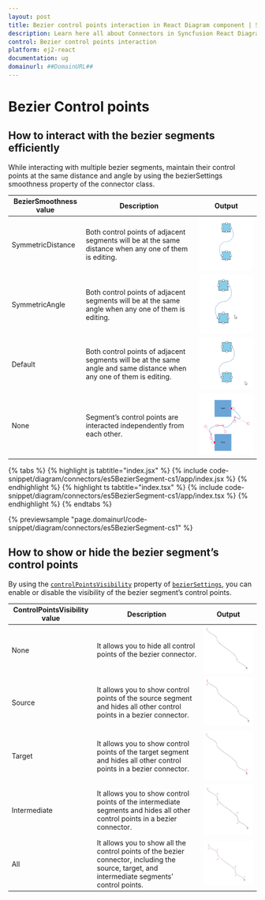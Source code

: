 ```yaml
---
layout: post
title: Bezier control points interaction in React Diagram component | Syncfusion
description: Learn here all about Connectors in Syncfusion React Diagram component of Syncfusion Essential JS 2 and more.
control: Bezier control points interaction
platform: ej2-react
documentation: ug
domainurl: ##DomainURL##
---
```


# Bezier Control points 

## How to interact with the bezier segments efficiently

While interacting with multiple bezier segments, maintain their control points at the same distance and angle by using the bezierSettings smoothness property of the connector class.

| BezierSmoothness value | Description | Output |
|-------- | -------- | -------- |
| SymmetricDistance| Both control points of adjacent segments will be at the same distance when any one of them is editing. | ![Symmetric distance](images/Symmetric-distance.gif) |
| SymmetricAngle | Both control points of adjacent segments will be at the same angle when any one of them is editing. | ![Symmetric Angle](images/symmetric-Angle.gif) |
| Default | Both control points of adjacent segments will be at the same angle and same distance when any one of them is editing. | ![Default](images/DefaultSymmetric.gif) |
| None | Segment’s control points are interacted independently from each other. | ![None](images/SymmetricNoneImage.png) |

{% tabs %}
{% highlight js tabtitle="index.jsx" %}
{% include code-snippet/diagram/connectors/es5BezierSegment-cs1/app/index.jsx %}
{% endhighlight %}
{% highlight ts tabtitle="index.tsx" %}
{% include code-snippet/diagram/connectors/es5BezierSegment-cs1/app/index.tsx %}
{% endhighlight %}
{% endtabs %}

 {% previewsample "page.domainurl/code-snippet/diagram/connectors/es5BezierSegment-cs1" %}

## How to show or hide the bezier segment’s control points

By using the [`controlPointsVisibility`](https://ej2.syncfusion.com/react/documentation/api/diagram/controlPointsVisibility/) property of [`bezierSettings`](https://ej2.syncfusion.com/react/documentation/api/diagram/bezierSettingsModel/), you can enable or disable the visibility of the bezier segment’s control points.

| ControlPointsVisibility value | Description | Output |
|-------- | -------- | -------- |
| None |It allows you to hide all control points of the bezier connector. | ![ControlPointsVisibility None](images/controlPointVisibilityNone.png) |
| Source | It allows you to show control points of the source segment and hides all other control points in a bezier connector. | ![ControlPointsVisibility Source](images/controlPointVisibilitySource.png) |
| Target | It allows you to show control points of the target segment and hides all other control points in a bezier connector. | ![ControlPointsVisibility Target](images/controlPointVisibilityTarget.png) |
| Intermediate | It allows you to show control points of the intermediate segments and hides all other control points in a bezier connector.| ![ControlPointsVisibility Intermediate](images/controlPointVisibilityIntermediate.png) |
| All | It allows you to show all the control points of the bezier connector, including the source, target, and intermediate segments’ control points. | ![ControlPointsVisibility All](images/controlPointVisibilityAll.png) |
